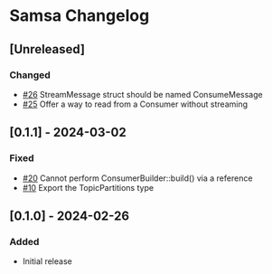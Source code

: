 # Samsa Changelog

## [Unreleased]
### Changed
- [#26](https://github.com/CallistoLabsNYC/samsa/issues/26) StreamMessage struct should be named ConsumeMessage
- [#25](https://github.com/CallistoLabsNYC/samsa/issues/25) Offer a way to read from a Consumer without streaming

## [0.1.1] - 2024-03-02
### Fixed
- [#20](https://github.com/CallistoLabsNYC/samsa/issues/20) Cannot perform ConsumerBuilder::build() via a reference
- [#10](https://github.com/CallistoLabsNYC/samsa/issues/10) Export the TopicPartitions type

## [0.1.0] - 2024-02-26
### Added
- Initial release